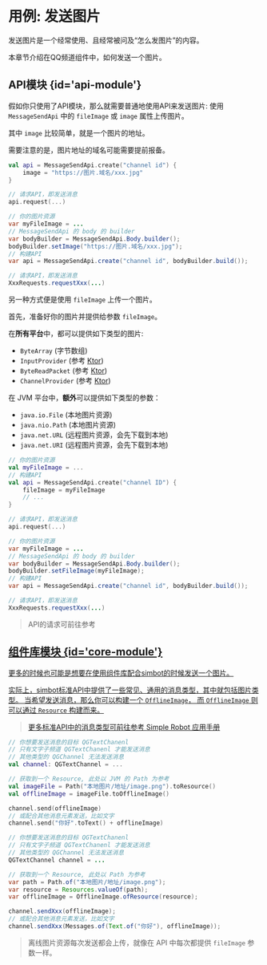 # 用例: 发送图片

发送图片是一个经常使用、且经常被问及“怎么发图片”的内容。

本章节介绍在QQ频道组件中，如何发送一个图片。

## API模块 {id='api-module'}

假如你只使用了API模块，那么就需要普通地使用API来发送图片: 
使用 `MessageSendApi` 中的 `fileImage` 或 `image` 属性上传图片。

其中 `image` 比较简单，就是一个图片的地址。

<warning title="预料之中">
需要注意的是，图片地址的域名可能需要提前报备。
</warning>

<tabs group="code">
<tab title="Kotlin" group-key="Kotlin">

```Kotlin
val api = MessageSendApi.create("channel id") {
    image = "https://图片.域名/xxx.jpg"
}

// 请求API，即发送消息
api.request(...)
```

</tab>
<tab title="Java" group-key="Java">

```Java
// 你的图片资源
var myFileImage = ...
// MessageSendApi 的 body 的 builder
var bodyBuilder = MessageSendApi.Body.builder();
bodyBuilder.setImage("https://图片.域名/xxx.jpg");
// 构建API
var api = MessageSendApi.create("channel id", bodyBuilder.build());

// 请求API，即发送消息
XxxRequests.requestXxx(...)
```

</tab>
</tabs>


另一种方式便是使用 `fileImage` 上传一个图片。

首先，准备好你的图片并提供给参数 `fileImage`。

在**所有平台**中，都可以提供如下类型的图片:

- `ByteArray` (字节数组)
- `InputProvider` (参考 [Ktor](https://ktor.io))
- `ByteReadPacket` (参考 [Ktor](https://ktor.io))
- `ChannelProvider` (参考 [Ktor](https://ktor.io))

在 JVM 平台中，**额外**可以提供如下类型的参数：

- `java.io.File` (本地图片资源)
- `java.nio.Path` (本地图片资源)
- `java.net.URL` (远程图片资源，会先下载到本地)
- `java.net.URI` (远程图片资源，会先下载到本地)

<tabs group="code">
<tab title="Kotlin" group-key="Kotlin">

```Kotlin
// 你的图片资源
val myFileImage = ... 
// 构建API
val api = MessageSendApi.create("channel ID") {
    fileImage = myFileImage
    // ...    
}

// 请求API，即发送消息
api.request(...)
```

</tab>
<tab title="Java" group-key="Java">

```Java
// 你的图片资源
var myFileImage = ...
// MessageSendApi 的 body 的 builder
var bodyBuilder = MessageSendApi.Body.builder();
bodyBuilder.setFileImage(myFileImage);
// 构建API
var api = MessageSendApi.create("channel id", bodyBuilder.build());

// 请求API，即发送消息
XxxRequests.requestXxx(...)
```

</tab>
</tabs>

> API的请求可前往参考
> <a href="api.md" />

## 组件库模块 {id='core-module'}

更多的时候也可能是想要在使用组件库配合simbot的时候发送一个图片。

实际上，simbot标准API中提供了一些常见、通用的消息类型，其中就包括图片类型。
当希望发送消息，那么你可以构建一个 `OfflineImage`，
而 `OfflineImage` 则可以通过 `Resource` 构建而来。

> 更多标准API中的消息类型可前往参考 [Simple Robot 应用手册](https://simbot.forte.love/basic-messages.html#message-element)

<tabs group="code">
<tab title="Kotlin" group-key="Kotlin">

```Kotlin
// 你想要发送消息的目标 QGTextChanenl
// 只有文字子频道 QGTextChanenl 才能发送消息
// 其他类型的 QGChannel 无法发送消息
val channel: QGTextChannel = ...

// 获取到一个 Resource, 此处以 JVM 的 Path 为参考
val imageFile = Path("本地图片/地址/image.png").toResource()
val offlineImage = imageFile.toOfflineImage()

channel.send(offlineImage)
// 或配合其他消息元素发送，比如文字
channel.send("你好".toText() + offlineImage)
```

</tab>
<tab title="Java" group-key="Java">

```Java
// 你想要发送消息的目标 QGTextChanenl
// 只有文字子频道 QGTextChanenl 才能发送消息
// 其他类型的 QGChannel 无法发送消息
QGTextChannel channel = ...

// 获取到一个 Resource, 此处以 Path 为参考
var path = Path.of("本地图片/地址/image.png");
var resource = Resources.valueOf(path);
var offlineImage = OfflineImage.ofResource(resource);

channel.sendXxx(offlineImage);
// 或配合其他消息元素发送，比如文字
channel.sendXxx(Messages.of(Text.of("你好"), offlineImage));
```

</tab>
</tabs>

> 离线图片资源每次发送都会上传，就像在 API 中每次都提供 `fileImage` 参数一样。
